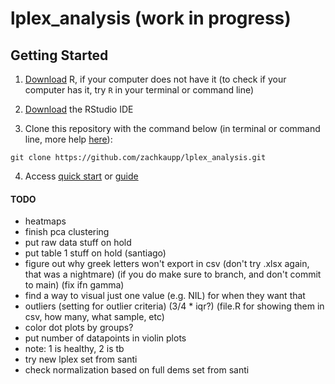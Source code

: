 # lplex_analysis (work in progress)

## Getting Started

1.   [Download](https://cran.r-project.org/) R, if your computer does not have it (to check if your computer has it, try `R` in your terminal or command line)

2.   [Download](https://www.rstudio.com/products/rstudio/download/) the RStudio IDE

3. Clone this repository with the command below (in terminal or command line, more help [here](https://docs.github.com/en/repositories/creating-and-managing-repositories/cloning-a-repository)):
```
git clone https://github.com/zachkaupp/lplex_analysis.git
```

4. Access [quick start](https://github.com/zachkaupp/lplex_analysis/blob/main/docs/quick_start.md) or [guide](https://github.com/zachkaupp/lplex_analysis/blob/main/docs/guide.md)



#### TODO

-   heatmaps
-   finish pca clustering
-   put raw data stuff on hold
-   put table 1 stuff on hold (santiago)
-   figure out why greek letters won't export in csv (don't try .xlsx again, that was a nightmare) (if you do make sure to branch, and don't commit to main) (fix ifn gamma)
-   find a way to visual just one value (e.g. NIL) for when they want that
- outliers (setting for outlier criteria) (3/4 * iqr?) (file.R for showing them in csv, how many, what sample, etc)
- color dot plots by groups?
- put number of datapoints in violin plots
- note: 1 is healthy, 2 is tb
- try new lplex set from santi
- check normalization based on full dems set from santi
